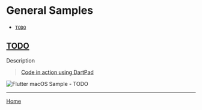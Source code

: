 # General Samples
- [`TODO`](#alert_dialog_box)


## <a name="alert_dialog_box"></a>[**TODO**](todo/lib/main.dart)
Description

> <a href="https://dartpad.dev/d82f3f5a13246ecf8daa1ae22adfabfe" target="_blank">Code in action using DartPad</a>

![Flutter macOS Sample - TODO](images/todo.png)


---
[Home](../README.md)

